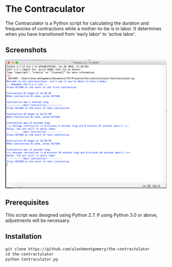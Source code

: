 # The Contraculator

The Contraculator is a Python script for calculating the duration and frequencies of contractions while a mother-to-be is in labor. It determines when you have transitioned from 'early labor' to 'active labor'.

## Screenshots

![The contractions](/images/contraction-shot1.png)

## Prerequisites

This script was designed using Python 2.7. If using Python 3.0 or above, adjustments will be necessary.

## Installation
```
git clone https://github.com/alexhmontgomery/the-contractulator
cd the-contractulator
python Contraculator.py
```
